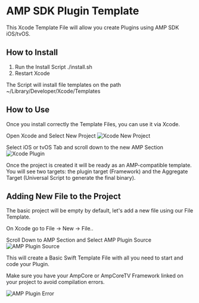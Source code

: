 # AMP SDK Plugin Template

This Xcode Template File will allow you create Plugins using AMP SDK iOS/tvOS.

## How to Install
1. Run the Install Script ./install.sh
2. Restart Xcode

The Script will install file templates on the path ~/Library/Developer/Xcode/Templates

## How to Use
Once you install correctly the Template Files, you can use it via Xcode.

Open Xcode and Select New Project
![Xcode New Project](https://image.ibb.co/bZW8S5/Screen_Shot_2017_08_02_at_1_05_25_PM.png)

Select iOS or tvOS Tab and scroll down to the new AMP Section
![Xcode Plugin](https://image.ibb.co/n7unn5/Screen_Shot_2017_08_02_at_1_07_58_PM.png)

Once the project is created it will be ready as an AMP-compatible template. You will see two targets: the plugin target (Framework) and the Aggregate Target (Universal Script to generate the final binary).

## Adding New File to the Project
The basic project will be empty by default, let's add a new file using our File Template.

On Xcode go to File -> New -> File..

Scroll Down to AMP Section and Select AMP Plugin Source
![AMP Plugin Source](https://image.ibb.co/eKCnLQ/Screen_Shot_2017_08_02_at_1_42_15_PM.png)

This will create a Basic Swift Template File with all you need to start and code your Plugin.

Make sure you have your AmpCore or AmpCoreTV Framework linked on your project to avoid compilation errors.

![AMP Plugin Error](https://image.ibb.co/na1sn5/Screen_Shot_2017_08_02_at_1_45_06_PM.png)
